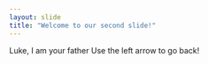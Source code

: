 ```yaml
---
layout: slide
title: "Welcome to our second slide!"
---
```

Luke, I am your father
Use the left arrow to go back!
